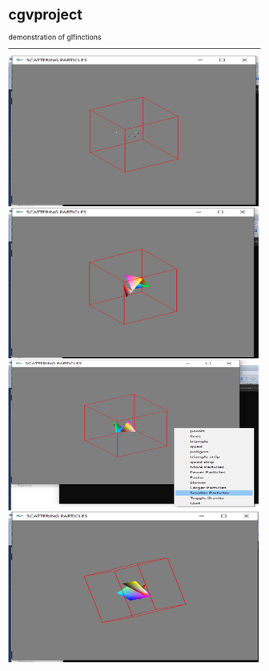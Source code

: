 # cgvproject
demonstration of glfinctions
<hr>
 

  <!-- Wrapper for slides -->
  <div class="carousel-inner">
    <div class="item active">
       <img src="Screenshot (13).png" alt="" width="500" height="300">
    </div>

   <div class="item">
<img src="Screenshot (14).png" alt="" width="500" height="300">
    </div>

  <div class="item">  
     <img src="Screenshot (15).png" alt="" width="500" height="300"> 
    </div>
    
   <div class="item">
      <img src="Screenshot (16).png" alt="" width="500" height="300">
    </div>
  </div>
